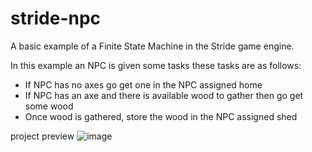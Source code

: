 # stride-npc
A basic example of a Finite State Machine in the Stride game engine.

In this example an NPC is given some tasks these tasks are as follows:
 - If NPC has no axes go get one in the NPC assigned home
 - If NPC has an axe and there is available wood to gather then go get some wood
 - Once wood is gathered, store the wood in the NPC assigned shed


project preview
![image](https://user-images.githubusercontent.com/73259914/223590819-913f706d-e325-4d02-a330-bb305b2dc710.png)
